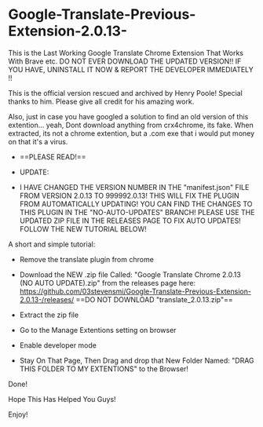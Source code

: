 # Google-Translate-Previous-Extension-2.0.13-
This is the Last Working Google Translate Chrome Extension That Works With Brave etc. 
DO NOT EVER DOWNLOAD THE UPDATED VERSION!! 
IF YOU HAVE, UNINSTALL IT NOW & REPORT THE DEVELOPER IMMEDIATELY !! 


This is the official version rescued and archived by Henry Poole! 
Special thanks to him. 
Please give all credit for his amazing work. 


Also, just in case you have googled a solution to find an old version of this extention... 
yeah, Dont download anything from crx4chrome, its fake. 
When extracted, its not a chrome extention, 
but a .com exe that i would put money on that it's a virus. 

- ==PLEASE READ!==

- UPDATE:
- I HAVE CHANGED THE VERSION NUMBER IN THE "manifest.json" FILE FROM VERSION 2.0.13 TO 999992.0.13!
THIS WILL FIX THE PLUGIN FROM AUTOMATICALLY UPDATING!
YOU CAN FIND THE CHANGES TO THIS PLUGIN IN THE "NO-AUTO-UPDATES" BRANCH!
PLEASE USE THE UPDATED ZIP FILE IN THE RELEASES PAGE TO FIX AUTO UPDATES!
FOLLOW THE NEW TUTORIAL BELOW!

A short and simple tutorial:

- Remove the translate plugin from chrome

- Download the NEW .zip file Called:
  "Google Translate Chrome 2.0.13 (NO AUTO UPDATE).zip"
  from the releases page here:
  https://github.com/03stevensmi/Google-Translate-Previous-Extension-2.0.13-/releases/
  ==DO NOT DOWNLOAD "translate_2.0.13.zip"==

- Extract the zip file

- Go to the Manage Extentions setting on browser

- Enable developer mode

- Stay On That Page, Then Drag and drop that New Folder Named: "DRAG THIS FOLDER TO MY EXTENTIONS" to the Browser!

Done!

Hope This Has Helped You Guys!

Enjoy!
